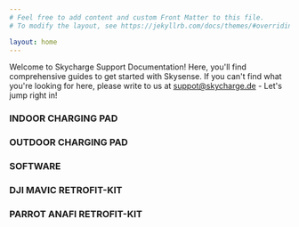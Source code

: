 ```yaml
---
# Feel free to add content and custom Front Matter to this file.
# To modify the layout, see https://jekyllrb.com/docs/themes/#overriding-theme-defaults

layout: home
---
```


Welcome to Skycharge Support Documentation! Here, you'll find comprehensive guides to get started with Skysense. If you can't find what you're looking for here, please write to us at suppot@skycharge.de - Let's jump right in!



### INDOOR CHARGING PAD

### OUTDOOR CHARGING PAD

### SOFTWARE

### DJI MAVIC RETROFIT-KIT

### PARROT ANAFI RETROFIT-KIT
